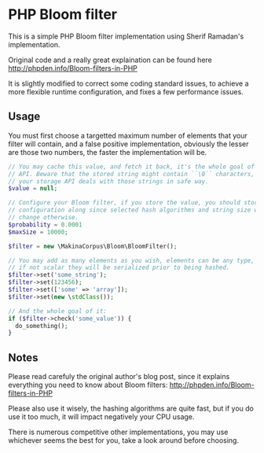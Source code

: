 # PHP Bloom filter

This is a simple PHP Bloom filter implementation using Sherif Ramadan's
implementation.

Original code and a really great explaination can be found here
http://phpden.info/Bloom-filters-in-PHP

It is slightly modified to correct some coding standard issues, to achieve
a more flexible runtime configuration, and fixes a few performance issues.

## Usage

You must first choose a targetted maximum number of elements that your filter
will contain, and a false positive implementation, obviously the lesser are
those two numbers, the faster the implementation will be.

```php
// You may cache this value, and fetch it back, it's the whole goal of this
// API. Beware that the stored string might contain ``\0`` characters, ensure
// your storage API deals with those strings in safe way.
$value = null;

// Configure your Bloom filter, if you store the value, you should store the
// configuration along since selected hash algorithms and string size would
// change otherwise.
$probability = 0.0001
$maxSize = 10000;

$filter = new \MakinaCorpus\Bloom\BloomFilter();

// You may add as many elements as you wish, elements can be any type, really,
// if not scalar they will be serialized prior to being hashed.
$filter->set('some_string');
$filter->set(123456);
$filter->set(['some' => 'array']);
$filter->set(new \stdClass());

// And the whole goal of it:
if ($filter->check('some_value')) {
  do_something();
}

```

## Notes

Please read carefuly the original author's blog post, since it explains
everything you need to know about Bloom filters: http://phpden.info/Bloom-filters-in-PHP

Please also use it wisely, the hashing algorithms are quite fast, but if you
do use it too much, it will impact negatively your CPU usage.

There is numerous competitive other implementations, you may use whichever
seems the best for you, take a look around before choosing.
